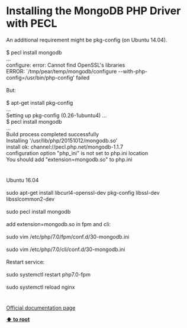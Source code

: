 # Installing the MongoDB PHP Driver with PECL




<div class="phpcode"><span class="html">
An additional requirement might be pkg-config (on Ubuntu 14.04).<br><br>$ pecl install mongodb<br>...<br>configure: error: Cannot find OpenSSL&apos;s libraries<br>ERROR: `/tmp/pear/temp/mongodb/configure --with-php-config=/usr/bin/php-config&apos; failed<br><br>But:<br><br>$ apt-get install pkg-config<br>...<br>Setting up pkg-config (0.26-1ubuntu4) ...<br>$ pecl install mongodb<br>...<br>Build process completed successfully<br>Installing &apos;/usr/lib/php/20151012/mongodb.so&apos;<br>install ok: channel://pecl.php.net/mongodb-1.1.7<br>configuration option &quot;php_ini&quot; is not set to php.ini location<br>You should add &quot;extension=mongodb.so&quot; to php.ini</span>
</div>
  

#


<div class="phpcode"><span class="html">
Ubuntu 16.04<br><br>sudo apt-get install libcurl4-openssl-dev pkg-config libssl-dev libsslcommon2-dev<br><br>sudo pecl install mongodb<br><br>add extension=mongodb.so in fpm and cli:<br><br>sudo vim /etc/php/7.0/fpm/conf.d/30-mongodb.ini<br><br>sudo vim /etc/php/7.0/cli/conf.d/30-mongodb.ini<br><br>Restart service:<br><br>sudo systemctl restart php7.0-fpm<br><br>sudo systemctl reload nginx</span>
</div>
  

#

[Official documentation page](https://www.php.net/manual/en/mongodb.installation.pecl.php)

**[⬆ to root](/)**